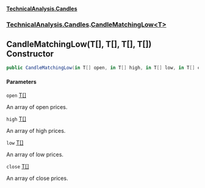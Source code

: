 #### [TechnicalAnalysis.Candles](TechnicalAnalysis.Candles.md 'TechnicalAnalysis.Candles')
### [TechnicalAnalysis.Candles](TechnicalAnalysis.Candles.md#TechnicalAnalysis.Candles 'TechnicalAnalysis.Candles').[CandleMatchingLow&lt;T&gt;](CandleMatchingLow_T_.md 'TechnicalAnalysis.Candles.CandleMatchingLow<T>')

## CandleMatchingLow(T[], T[], T[], T[]) Constructor

```csharp
public CandleMatchingLow(in T[] open, in T[] high, in T[] low, in T[] close);
```
#### Parameters

<a name='TechnicalAnalysis.Candles.CandleMatchingLow_T_.CandleMatchingLow(T[],T[],T[],T[]).open'></a>

`open` [T](CandleMatchingLow_T_.md#TechnicalAnalysis.Candles.CandleMatchingLow_T_.T 'TechnicalAnalysis.Candles.CandleMatchingLow<T>.T')[[]](https://docs.microsoft.com/en-us/dotnet/api/System.Array 'System.Array')

An array of open prices.

<a name='TechnicalAnalysis.Candles.CandleMatchingLow_T_.CandleMatchingLow(T[],T[],T[],T[]).high'></a>

`high` [T](CandleMatchingLow_T_.md#TechnicalAnalysis.Candles.CandleMatchingLow_T_.T 'TechnicalAnalysis.Candles.CandleMatchingLow<T>.T')[[]](https://docs.microsoft.com/en-us/dotnet/api/System.Array 'System.Array')

An array of high prices.

<a name='TechnicalAnalysis.Candles.CandleMatchingLow_T_.CandleMatchingLow(T[],T[],T[],T[]).low'></a>

`low` [T](CandleMatchingLow_T_.md#TechnicalAnalysis.Candles.CandleMatchingLow_T_.T 'TechnicalAnalysis.Candles.CandleMatchingLow<T>.T')[[]](https://docs.microsoft.com/en-us/dotnet/api/System.Array 'System.Array')

An array of low prices.

<a name='TechnicalAnalysis.Candles.CandleMatchingLow_T_.CandleMatchingLow(T[],T[],T[],T[]).close'></a>

`close` [T](CandleMatchingLow_T_.md#TechnicalAnalysis.Candles.CandleMatchingLow_T_.T 'TechnicalAnalysis.Candles.CandleMatchingLow<T>.T')[[]](https://docs.microsoft.com/en-us/dotnet/api/System.Array 'System.Array')

An array of close prices.